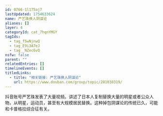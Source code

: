 ```yaml
---
id: 0766-1l175aj7
lastUpdated: 1754633624
name: 严艺珠换人阴谋论
aliases: []
layer: 4
categoryId: cat_7hqnYMGY
tagIds:
  - tag_fSwNjnwQ
  - tag_E9i3A7eJ
  - tag__NZec6vQ
nsfw: false
parent: ""
relatedEntries: []
timelineEvents: []
titledLinks:
  - title: "相关链接: 严艺珠换人阴谋论"
    url: https://www.douban.com/group/topic/281038319/
---
```


抖音账号严艺珠发表了大量视频。讲述了日本人复制替换大量的明星或者公众人物，从明星，运动员，甚至有大规模居民替换。这种掉包阴谋论的传统已久，可能和卡普格拉综合征有关。